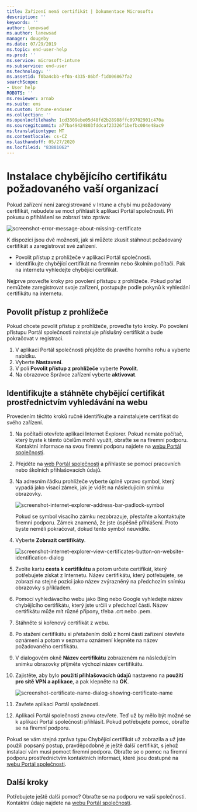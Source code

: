 ```yaml
---
title: Zařízení nemá certifikát | Dokumentace Microsoftu
description: ''
keywords: ''
author: lenewsad
ms.author: lanewsad
manager: dougeby
ms.date: 07/29/2019
ms.topic: end-user-help
ms.prod: ''
ms.service: microsoft-intune
ms.subservice: end-user
ms.technology: ''
ms.assetid: f0ba4cbb-ef0a-4335-86bf-f1d006867fa2
searchScope:
- User help
ROBOTS: ''
ms.reviewer: arnab
ms.suite: ems
ms.custom: intune-enduser
ms.collection: ''
ms.openlocfilehash: 1cd3309ebe05d48fd2b28988ffc09702901c470a
ms.sourcegitcommit: a77ba49424803fddcaf23326f1befbc004e48ac9
ms.translationtype: MT
ms.contentlocale: cs-CZ
ms.lasthandoff: 05/27/2020
ms.locfileid: "83881062"
---
```

# <a name="install-missing-certificate-required-by-your-organization"></a>Instalace chybějícího certifikátu požadovaného vaší organizací  

Pokud zařízení není zaregistrované v Intune a chybí mu požadovaný certifikát, nebudete se moct přihlásit k aplikaci Portál společnosti. Při pokusu o přihlášení se zobrazí tato zpráva:

![screenshot-error-message-about-missing-certificate](./media/andr-cert_install-1-cert_missing.png)

K dispozici jsou dvě možnosti, jak si můžete zkusit stáhnout požadovaný certifikát a zaregistrovat své zařízení. 

- Povolit přístup z prohlížeče v aplikaci Portál společnosti.
- Identifikujte chybějící certifikát na firemním nebo školním počítači. Pak na internetu vyhledejte chybějící certifikát. 

Nejprve proveďte kroky pro povolení přístupu z prohlížeče. Pokud pořád nemůžete zaregistrovat svoje zařízení, postupujte podle pokynů k vyhledání certifikátu na internetu. 

## <a name="enable-browser-access"></a>Povolit přístup z prohlížeče
Pokud chcete povolit přístup z prohlížeče, proveďte tyto kroky. Po povolení přístupu Portál společnosti nainstaluje příslušný certifikát a bude pokračovat v registraci.    

1. V aplikaci Portál společnosti přejděte do pravého horního rohu a vyberte nabídku.  
2. Vyberte **Nastavení**.  
3. V poli **Povolit přístup z prohlížeče** vyberte **Povolit**.  
4. Na obrazovce Správce zařízení vyberte **aktivovat**. 

## <a name="identify-and-download-the-missing-certificate-through-web-search"></a>Identifikujte a stáhněte chybějící certifikát prostřednictvím vyhledávání na webu
Provedením těchto kroků ručně identifikujte a nainstalujete certifikát do svého zařízení.  

1. Na počítači otevřete aplikaci Internet Explorer. Pokud nemáte počítač, který byste k těmto účelům mohli využít, obraťte se na firemní podporu. Kontaktní informace na svou firemní podporu najdete na [webu Portál společnosti](https://go.microsoft.com/fwlink/?linkid=2010980).

2. Přejděte na [web Portál společnosti](https://go.microsoft.com/fwlink/?linkid=2010980) a přihlaste se pomocí pracovních nebo školních přihlašovacích údajů.

3. Na adresním řádku prohlížeče vyberte úplně vpravo symbol, který vypadá jako visací zámek, jak je vidět na následujícím snímku obrazovky.

    ![screenshot-internet-explorer-address-bar-padlock-symbol](./media/andr-missing-cert-ie-padlock-symbol.png)

    Pokud se symbol visacího zámku nezobrazuje, přestaňte a kontaktujte firemní podporu. Zámek znamená, že jste úspěšně přihlášení. Proto byste neměli pokračovat, dokud tento symbol neuvidíte.

4. Vyberte **Zobrazit certifikáty**.

    ![screenshot-internet-explorer-view-certificates-button-on-website-identification-dialog](./media/andr-missg-cert-ie-view-cert-button.png)

5. Zvolte kartu **cesta k certifikátu** a potom určete certifikát, který potřebujete získat z Internetu. Název certifikátu, který potřebujete, se zobrazí na stejné pozici jako název zvýrazněný na předchozím snímku obrazovky s příkladem.

6. Pomocí vyhledávacího webu jako Bing nebo Google vyhledejte název chybějícího certifikátu, který jste určili v předchozí části. Název certifikátu může mít různé přípony, třeba .crt nebo .pem.

7. Stáhněte si kořenový certifikát z webu.

8. Po stažení certifikátu si přetažením dolů z horní části zařízení otevřete oznámení a potom v seznamu oznámení klepněte na název požadovaného certifikátu.

4. V dialogovém okně **Název certifikátu** zobrazeném na následujícím snímku obrazovky přijměte výchozí název certifikátu.

5. Zajistěte, aby bylo **použití přihlašovacích údajů** nastaveno na **použití pro sítě VPN a aplikace**, a pak klepněte na **OK**.

    ![screenshot-certificate-name-dialog-showing-certificate-name](./media/andr-missing-cert-cert-name.png)

6. Zavřete aplikaci Portál společnosti.

7. Aplikaci Portál společnosti znovu otevřete. Teď už by mělo být možné se k aplikaci Portál společnosti přihlásit. Pokud potřebujete pomoc, obraťte se na firemní podporu.

Pokud se vám stejná zpráva typu Chybějící certifikát už zobrazila a už jste použili popsaný postup, pravděpodobně je ještě další certifikát, s jehož instalací vám musí pomoct firemní podpora. Obraťte se o pomoc na firemní podporu prostřednictvím kontaktních informací, které jsou dostupné na [webu Portál společnosti](https://go.microsoft.com/fwlink/?linkid=2010980).

## <a name="next-steps"></a>Další kroky  

Potřebujete ještě další pomoc? Obraťte se na podporu ve vaší společnosti. Kontaktní údaje najdete na [webu Portál společnosti](https://go.microsoft.com/fwlink/?linkid=2010980).  
